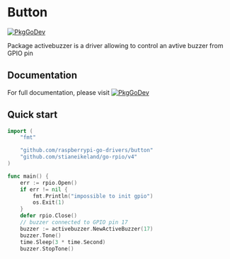 # Button

[![PkgGoDev](https://pkg.go.dev/badge/github.com/bbayszczak/raspberrypi-go-drivers/led)](https://pkg.go.dev/github.com/bbayszczak/raspberrypi-go-drivers/activebuzzer)

Package activebuzzer is a driver allowing to control an avtive buzzer from GPIO pin

## Documentation

For full documentation, please visit [![PkgGoDev](https://pkg.go.dev/badge/github.com/bbayszczak/raspberrypi-go-drivers/led)](https://pkg.go.dev/github.com/bbayszczak/raspberrypi-go-drivers/activebuzzer)

## Quick start

```go
import (
	"fmt"

	"github.com/raspberrypi-go-drivers/button"
	"github.com/stianeikeland/go-rpio/v4"
)

func main() {
	err := rpio.Open()
	if err != nil {
		fmt.Println("impossible to init gpio")
		os.Exit(1)
	}
	defer rpio.Close()
	// buzzer connected to GPIO pin 17
	buzzer := activebuzzer.NewActiveBuzzer(17)
	buzzer.Tone()
	time.Sleep(3 * time.Second)
	buzzer.StopTone()
```
